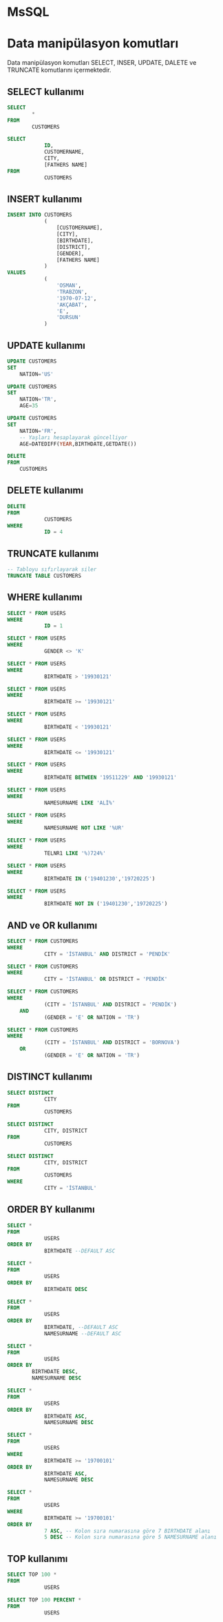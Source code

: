 # MsSQL

# Data manipülasyon komutları

Data manipülasyon komutları SELECT, INSER, UPDATE, DALETE ve TRUNCATE komutlarını içermektedir.

## SELECT kullanımı

```sql
SELECT
		*
FROM
		CUSTOMERS
```

```sql
SELECT
			ID,
			CUSTOMERNAME,
			CITY,
			[FATHERS NAME]
FROM
			CUSTOMERS
```

## INSERT kullanımı

```sql
INSERT INTO CUSTOMERS
			(
				[CUSTOMERNAME],
				[CITY],
				[BIRTHDATE],
				[DISTRICT],
				[GENDER],
				[FATHERS NAME]
			)
VALUES
			(
				'OSMAN',
				'TRABZON',
				'1970-07-12',
				'AKÇABAT',
				'E',
				'DURSUN'
			)
```

## UPDATE kullanımı

```sql
UPDATE CUSTOMERS
SET
	NATION='US'
```

```sql
UPDATE CUSTOMERS
SET
	NATION='TR',
	AGE=35
```

```sql
UPDATE CUSTOMERS
SET
	NATION='FR',
	-- Yaşları hesaplayarak güncelliyor
	AGE=DATEDIFF(YEAR,BIRTHDATE,GETDATE())
```

```sql
DELETE
FROM
	CUSTOMERS
```

## DELETE kullanımı

```sql
DELETE
FROM
			CUSTOMERS
WHERE
			ID = 4
```

## TRUNCATE kullanımı

```sql
-- Tabloyu sıfırlayarak siler
TRUNCATE TABLE CUSTOMERS
```

## WHERE kullanımı

```sql
SELECT * FROM USERS
WHERE
			ID = 1
```

```sql
SELECT * FROM USERS
WHERE
			GENDER <> 'K'
```

```sql
SELECT * FROM USERS
WHERE
			BIRTHDATE > '19930121'
```

```sql
SELECT * FROM USERS
WHERE
			BIRTHDATE >= '19930121'
```

```sql
SELECT * FROM USERS
WHERE
			BIRTHDATE < '19930121'
```

```sql
SELECT * FROM USERS
WHERE
			BIRTHDATE <= '19930121'
```

```sql
SELECT * FROM USERS
WHERE
			BIRTHDATE BETWEEN '19511229' AND '19930121'
```

```sql
SELECT * FROM USERS
WHERE
			NAMESURNAME LIKE 'ALİ%'
```

```sql
SELECT * FROM USERS
WHERE
			NAMESURNAME NOT LIKE '%UR'
```

```sql
SELECT * FROM USERS
WHERE
			TELNR1 LIKE '%)724%'
```

```sql
SELECT * FROM USERS
WHERE
			BIRTHDATE IN ('19401230','19720225')
```

```sql
SELECT * FROM USERS
WHERE
			BIRTHDATE NOT IN ('19401230','19720225')
```

## AND ve OR kullanımı

```sql
SELECT * FROM CUSTOMERS
WHERE 
			CITY = 'İSTANBUL' AND DISTRICT = 'PENDİK'
```

```sql
SELECT * FROM CUSTOMERS
WHERE 
			CITY = 'İSTANBUL' OR DISTRICT = 'PENDİK'
```

```sql
SELECT * FROM CUSTOMERS
WHERE
			(CITY = 'İSTANBUL' AND DISTRICT = 'PENDİK')
	AND
			(GENDER = 'E' OR NATION = 'TR')
```

```sql
SELECT * FROM CUSTOMERS
WHERE
			(CITY = 'İSTANBUL' AND DISTRICT = 'BORNOVA')
	OR
			(GENDER = 'E' OR NATION = 'TR')
```

## DISTINCT kullanımı

```sql
SELECT DISTINCT
			CITY
FROM
			CUSTOMERS
```

```sql
SELECT DISTINCT
			CITY, DISTRICT
FROM
			CUSTOMERS
```

```sql
SELECT DISTINCT
			CITY, DISTRICT
FROM
			CUSTOMERS
WHERE
			CITY = 'İSTANBUL'
```

## ORDER BY kullanımı

```sql
SELECT *
FROM
			USERS
ORDER BY
			BIRTHDATE --DEFAULT ASC
```

```sql
SELECT *
FROM
			USERS
ORDER BY
			BIRTHDATE DESC
```

```sql
SELECT *
FROM
			USERS
ORDER BY
			BIRTHDATE, --DEFAULT ASC
			NAMESURNAME --DEFAULT ASC
```

```sql
SELECT *
FROM
			USERS
ORDER BY 
		BIRTHDATE DESC, 
		NAMESURNAME DESC
```

```sql
SELECT *
FROM
			USERS
ORDER BY 
			BIRTHDATE ASC, 
			NAMESURNAME DESC
```

```sql
SELECT *
FROM
			USERS
WHERE 
			BIRTHDATE >= '19700101'
ORDER BY
			BIRTHDATE ASC,
			NAMESURNAME DESC
```

```sql
SELECT *
FROM
			USERS
WHERE 
			BIRTHDATE >= '19700101'
ORDER BY
			7 ASC, -- Kolon sıra numarasına göre 7 BIRTHDATE alanı
			5 DESC -- Kolon sıra numarasına göre 5 NAMESURNAME alanı
```

## TOP kullanımı

```sql
SELECT TOP 100 *
FROM
			USERS
```

```sql
SELECT TOP 100 PERCENT *
FROM
			USERS
```
